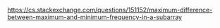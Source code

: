 https://cs.stackexchange.com/questions/151152/maximum-difference-between-maximum-and-minimum-frequency-in-a-subarray